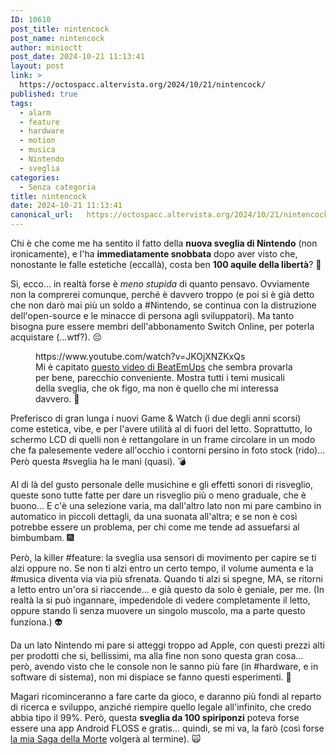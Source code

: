 ```yaml
---
ID: 10610
post_title: nintencock
post_name: nintencock
author: minioctt
post_date: 2024-10-21 11:13:41
layout: post
link: >
  https://octospacc.altervista.org/2024/10/21/nintencock/
published: true
tags:
  - alarm
  - feature
  - hardware
  - motion
  - musica
  - Nintendo
  - sveglia
categories:
  - Senza categoria
title: nintencock
date: 2024-10-21 11:13:41
canonical_url:   https://octospacc.altervista.org/2024/10/21/nintencock/
---
```

<!-- wp:paragraph -->
<p>Chi è che come me ha sentito il fatto della <strong>nuova sveglia di Nintendo</strong> (non ironicamente), e l'ha <strong>immediatamente snobbata</strong> dopo aver visto che, nonostante le falle estetiche (eccallà), costa ben <strong>100 aquile della libertà</strong>? 🤭️</p>
<!-- /wp:paragraph -->

<!-- wp:paragraph -->
<p>Si, ecco... in realtà forse è <em>meno stupida</em> di quanto pensavo. Ovviamente non la comprerei comunque, perché è davvero troppo (e poi si è già detto che non darò mai più un soldo a #Nintendo, se continua con la distruzione dell'open-source e le minacce di persona agli sviluppatori). Ma tanto bisogna pure essere membri dell'abbonamento Switch Online, per poterla acquistare (...wtf?). 😔️</p>
<!-- /wp:paragraph -->

<!-- wp:paragraph -->
<p></p>
<!-- /wp:paragraph -->

<!-- wp:embed {"url":"https://www.youtube.com/watch?v=JKOjXNZKxQs","type":"video","providerNameSlug":"youtube","responsive":true,"className":"wp-embed-aspect-16-9 wp-has-aspect-ratio"} -->
<figure class="wp-block-embed is-type-video is-provider-youtube wp-block-embed-youtube wp-embed-aspect-16-9 wp-has-aspect-ratio"><div class="wp-block-embed__wrapper">
https://www.youtube.com/watch?v=JKOjXNZKxQs
</div><figcaption class="wp-element-caption">Mi è capitato <a href="https://www.youtube.com/watch?v=JKOjXNZKxQs">questo video di BeatEmUps</a> che sembra provarla per bene, parecchio conveniente. Mostra tutti i temi musicali della sveglia, che ok figo, ma non è quello che mi interessa davvero. 🎼️</figcaption></figure>
<!-- /wp:embed -->

<!-- wp:paragraph -->
<p></p>
<!-- /wp:paragraph -->

<!-- wp:paragraph -->
<p>Preferisco di gran lunga i nuovi Game &amp; Watch (i due degli anni scorsi) come estetica, vibe, e per l'avere utilità al di fuori del letto. Soprattutto, lo schermo LCD di quelli non è rettangolare in un frame circolare in un modo che fa palesemente vedere all'occhio i contorni persino in foto stock (rido)... Però questa #sveglia ha le mani (quasi). 💣️</p>
<!-- /wp:paragraph -->

<!-- wp:paragraph -->
<p>Al di là del gusto personale delle musichine e gli effetti sonori di risveglio, queste sono tutte fatte per dare un risveglio più o meno graduale, che è buono... E c'è una selezione varia, ma dall'altro lato non mi pare cambino in automatico in piccoli dettagli, da una suonata all'altra; e se non è così potrebbe essere un problema, per chi come me tende ad assuefarsi al bimbumbam. 🎆️</p>
<!-- /wp:paragraph -->

<!-- wp:paragraph -->
<p>Però, la killer #feature: la sveglia usa sensori di movimento per capire se ti alzi oppure no. Se non ti alzi entro un certo tempo, il volume aumenta e la #musica diventa via via più sfrenata. Quando ti alzi si spegne, MA, se ritorni a letto entro un'ora si riaccende... e già questo da solo è geniale, per me. (In realtà la si può ingannare, impedendole di vedere completamente il letto, oppure stando lì senza muovere un singolo muscolo, ma a parte questo funziona.) 👽️</p>
<!-- /wp:paragraph -->

<!-- wp:paragraph -->
<p>Da un lato Nintendo mi pare si atteggi troppo ad Apple, con questi prezzi alti per prodotti che si, bellissimi, ma alla fine non sono questa gran cosa... però, avendo visto che le console non le sanno più fare (in #hardware, e in software di sistema), non mi dispiace se fanno questi esperimenti. 🧪️</p>
<!-- /wp:paragraph -->

<!-- wp:paragraph -->
<p>Magari ricominceranno a fare carte da gioco, e daranno più fondi al reparto di ricerca e sviluppo, anziché riempire quello legale all'infinito, che credo abbia tipo il 99%. Però, questa <strong>sveglia da 100 spiriponzi</strong> poteva forse essere una app Android FLOSS e gratis... quindi, se mi va, la farò (così forse <a href="series/saga-della-morte/">la mia Saga della Morte</a> volgerà al termine). 🙀️</p>
<!-- /wp:paragraph -->